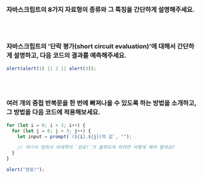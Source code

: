 ### 자바스크립트의 8가지 자료형의 종류와 그 특징을 간단하게 설명해주세요.

<br></br>

### 자바스크립트의 '단락 평가(short circuit evaluation)'에 대해서 간단하게 설명하고, 다음 코드의 결과를 예측해주세요.

```javascript
alert(alert(1) || 2 || alert(3));
```

<br></br>

### 여러 개의 중첩 반복문을 한 번에 빠져나올 수 있도록 하는 방법을 소개하고, 그 방법을 다음 코드에 적용해보세요.

```javascript
for (let i = 0; i < 3; i++) {
  for (let j = 0; j < 3; j++) {
    let input = prompt(`(${i},${j})의 값`, "");

    // 여기서 멈춰서 아래쪽의 `완료!`가 출력되게 하려면 어떻게 해야 할까요?
  }
}

alert("완료!");
```

<br></br>
